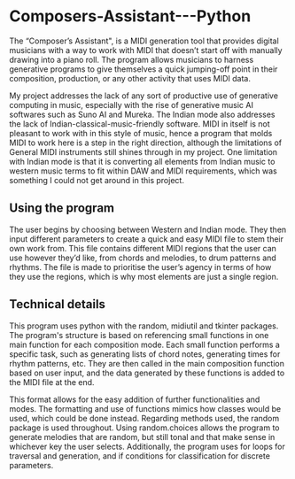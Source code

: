 # Composers-Assistant---Python

The “Composer’s Assistant", is a MIDI generation tool that provides digital musicians with a way to work with
MIDI that doesn’t start off with manually drawing into a piano roll. The program allows musicians to harness
generative programs to give themselves a quick jumping-off point in their composition, production, or any other
activity that uses MIDI data.

My project addresses the lack of any sort of productive use of generative computing in music, especially with the
rise of generative music AI softwares such as Suno AI and Mureka.
The Indian mode also addresses the lack of Indian-classical-music-friendly software. MIDI in itself is not pleasant
to work with in this style of music, hence a program that molds MIDI to work here is a step in the right direction,
although the limitations of General MIDI instruments still shines through in my project.
One limitation with Indian mode is that it is converting all elements from Indian music to western music terms to fit
within DAW and MIDI requirements, which was something I could not get around in this project.

## Using the program
The user begins by choosing between Western and Indian mode. They then input different parameters to create a
quick and easy MIDI file to stem their own work from. This file contains different MIDI regions that the user can use
however they’d like, from chords and melodies, to drum patterns and rhythms. The file is made to prioritise the
user’s agency in terms of how they use the regions, which is why most elements are just a single region.

## Technical details
This program uses python with the random, midiutil and tkinter packages.
The program's structure is based on referencing small functions in one main function for each composition mode.
Each small function performs a specific task, such as generating lists of chord notes, generating times for rhythm
patterns, etc. They are then called in the main composition function based on user input, and the data generated by
these functions is added to the MIDI file at the end.

This format allows for the easy addition of further functionalities and modes. The formatting and use of functions
mimics how classes would be used, which could be done instead.
Regarding methods used, the random package is used throughout. Using random.choices allows the program to
generate melodies that are random, but still tonal and that make sense in whichever key the user selects. Additionally,
the program uses for loops for traversal and generation, and if conditions for classification for discrete parameters.
